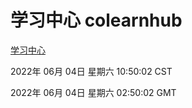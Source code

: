 # 学习中心 colearnhub
[学习中心](http://59.174.27.195:56308/colearnhub/)

2022年 06月 04日 星期六 10:50:02 CST

2022年 06月 04日 星期六 02:50:02 GMT
